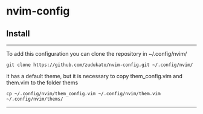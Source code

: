 # nvim-config
## Install
***
To add this configuration you can clone the repository in ~/.config/nvim/
```
git clone https://github.com/zudukato/nvim-config.git ~/.config/nvim/
```
it has a default theme, but it is necessary to copy them_config.vim and them.vim to the folder thems
```
cp ~/.config/nvim/them_config.vim ~/.config/nvim/them.vim ~/.config/nvim/thems/
```
***
